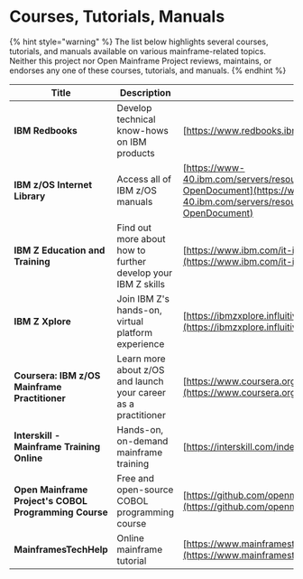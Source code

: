 # Courses, Tutorials, Manuals



{% hint style="warning" %}
The list below highlights several courses, tutorials, and manuals available on various mainframe-related topics. Neither this project nor Open Mainframe Project reviews, maintains, or endorses any one of these courses, tutorials, and manuals.
{% endhint %}

| Title                                                 | Description                                                    | Links                                                                                                                                                                                            |
| ----------------------------------------------------- | -------------------------------------------------------------- | ------------------------------------------------------------------------------------------------------------------------------------------------------------------------------------------------ |
| **IBM Redbooks**                                      | Develop technical know-hows on IBM products                    | [https://www.redbooks.ibm.com/](https://www.redbooks.ibm.com/)                                                                                                                                   |
| **IBM z/OS Internet Library**                         | Access all of IBM z/OS manuals                                 | [https://www-40.ibm.com/servers/resourcelink/svc00100.nsf/pages/zosInternetLibrary?OpenDocument](https://www-40.ibm.com/servers/resourcelink/svc00100.nsf/pages/zosInternetLibrary?OpenDocument) |
| **IBM Z Education and Training**                      | Find out more about how to further develop your IBM Z skills   | [https://www.ibm.com/it-infrastructure/z/education](https://www.ibm.com/it-infrastructure/z/education)                                                                                           |
| **IBM Z Xplore**                                      | Join IBM Z's hands-on, virtual platform experience             | [https://ibmzxplore.influitive.com/users/sign\_in](https://ibmzxplore.influitive.com/users/sign\_in)                                                                                             |
| **Coursera: IBM z/OS Mainframe Practitioner**         | Learn more about z/OS and launch your career as a practitioner | [https://www.coursera.org/professional-certificates/ibm-z-mainframe](https://www.coursera.org/professional-certificates/ibm-z-mainframe)                                                         |
| **Interskill - Mainframe Training Online**            | Hands-on, on-demand mainframe training                         | [https://interskill.com/index.html](https://interskill.com/index.html)                                                                                                                           |
| **Open Mainframe Project's COBOL Programming Course** | Free and open-source COBOL programming course                  | [https://github.com/openmainframeproject/cobol-programming-course](https://github.com/openmainframeproject/cobol-programming-course)                                                             |
| **MainframesTechHelp**                                | Online mainframe tutorial                                      | [https://www.mainframestechhelp.com/](https://www.mainframestechhelp.com/)                                                                                                                       |

